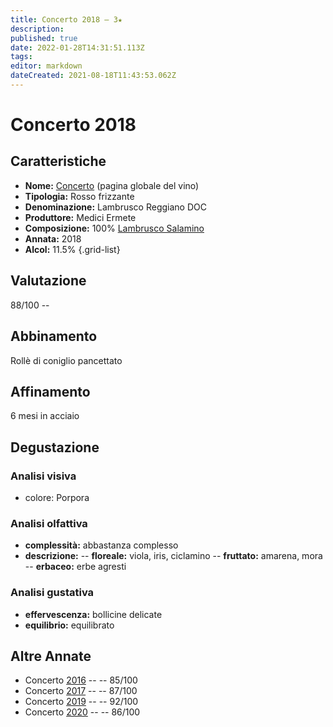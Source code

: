 ```yaml
---
title: Concerto 2018 – 3★
description: 
published: true
date: 2022-01-28T14:31:51.113Z
tags: 
editor: markdown
dateCreated: 2021-08-18T11:43:53.062Z
---
```


<div class="annata">

# Concerto 2018

## Caratteristiche
- **Nome:** <span class="nome">[Concerto](/vini/Italia/Emilia/Medici-Ermete/Concerto/scheda-globale)</span> (pagina globale del vino) 
- **Tipologia:** Rosso frizzante
- **Denominazione:** <span class="denominazione">Lambrusco Reggiano DOC</span> 
- **Produttore:** <span class="cantina">Medici Ermete</span> 
- **Composizione:** <span class="vitigno">100% [Lambrusco Salamino](/vitigni/Italia/lambrusco-salamino)</span>
- **Annata:** <span class="annocorrente">2018</span>
- **Alcol:** 11.5%
{.grid-list}

## Valutazione

<span class="punteggio">88/100</span> -- <span class="valutazione"><span class="star-3"></span></span>

## Abbinamento
Rollè di coniglio pancettato

## Affinamento
6 mesi in acciaio 

## Degustazione

### Analisi visiva
- colore: Porpora

### Analisi olfattiva

<div class="vini vini-2018" id="concerto"></div>
<div class="olfattiva-testo">

- **complessità:**  <span class="complessitaVino">abbastanza complesso</span>
- **descrizione:** 
  -- **<span class="florealeInput">floreale</span>:** viola, iris, ciclamino
  -- **<span class="fruttatoInput">fruttato</span>:** amarena, mora
  -- **<span class="vegetaleInput">erbaceo</span>:** erbe agresti

</div>

### Analisi gustativa
- **effervescenza:** bollicine delicate
- **equilibrio:** equilibrato

## Altre Annate
- Concerto [2016](/vini/Italia/Emilia/Medici-Ermete/Concerto/2016) -- <span class="star-3"></span> -- 85/100
- Concerto [2017](/vini/Italia/Emilia/Medici-Ermete/Concerto/2017) -- <span class="star-3"></span> -- 87/100
- Concerto [2019](/vini/Italia/Emilia/Medici-Ermete/Concerto/2019) -- <span class="star-5"></span> -- 92/100
- Concerto [2020](/vini/Italia/Emilia/Medici-Ermete/Concerto/2020) -- <span class="star-3"></span> -- 86/100
  
</div>